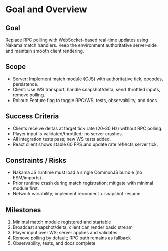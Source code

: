 # Goal and Overview

## Goal
Replace RPC polling with WebSocket-based real-time updates using Nakama match handlers. Keep the environment authoritative server-side and maintain smooth client rendering.

## Scope
- Server: Implement match module (CJS) with authoritative tick, opcodes, persistence.
- Client: Use WS transport, handle snapshot/delta, send throttled inputs, remove polling.
- Rollout: Feature flag to toggle RPC/WS, tests, observability, and docs.

## Success Criteria
- Clients receive deltas at target tick rate (20–30 Hz) without RPC polling.
- Player input is validated/throttled; no server crashes.
- All integration tests pass; new WS tests added.
- React client shows stable 60 FPS and update rate reflects server tick.

## Constraints / Risks
- Nakama JS runtime must load a single CommonJS bundle (no ESM/imports).
- Prior runtime crash during match registration; mitigate with minimal module first.
- Network variability; implement reconnect + snapshot resume.

## Milestones
1) Minimal match module registered and startable
2) Broadcast snapshot/delta; client can render basic stream
3) Player input over WS; server applies and validates
4) Remove polling by default; RPC path remains as fallback
5) Observability, tests, and docs complete



